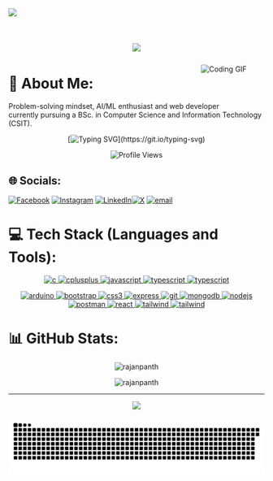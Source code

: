  [//]: <> ( <h2 align="center">Hi 👋, I'm Rajan Pantha</h2>)
 [//]: <> ( <h3 align="center">Frontend Developer from Nepal</h3> )



<img src="https://user-images.githubusercontent.com/74038190/212284115-f47cd8ff-2ffb-4b04-b5bf-4d1c14c0247f.gif" width="1600">

<h1 align="center">
    <img src="https://readme-typing-svg.herokuapp.com/?font=Righteous&size=35&center=true&vCenter=true&width=500&height=70&duration=4000&lines=Hi+There!+👋;+I'm+Rajan+Pantha!;" />
</h1>



<img align="right" alt="Coding GIF" width="125" src="https://media.giphy.com/media/bGgsc5mWoryfgKBx1u/giphy.gif"/>

 [//]: <> ( <img align="right" alt="Coding GIF" width="150" src="https://github.com/user-attachments/assets/f26f8e99-89e2-46c9-b87e-9e5e4d42a03b"/>)
# 💫 About Me:
Problem-solving mindset, AI/ML enthusiast and web developer<br> currently pursuing a BSc. in Computer Science and Information Technology (CSIT).

<div align="center">
  
  [![Typing SVG](https://readme-typing-svg.herokuapp.com?font=Fira+Code&size=22&duration=3000&pause=1000&color=36BCF7&center=true&vCenter=true&width=600&lines=Passionate+about+Web+Development;Open+Source+Contributer;Graphic+Designer;Welcome+to+my+GitHub+Profile!)](https://git.io/typing-svg)
  
  <div align="center">
   
   ![Profile Views](https://komarev.com/ghpvc/?username=rajanpanth&label=Profile%20views&color=36BCF7&style=for-the-badge)

  </div>
</div>


## 🌐 Socials:
[![Facebook](https://img.shields.io/badge/Facebook-%231877F2.svg?logo=Facebook&logoColor=white)](https://www.facebook.com/rajan.pantha.7583) [![Instagram](https://img.shields.io/badge/Instagram-%23E4405F.svg?logo=Instagram&logoColor=white)](https://www.instagram.com/rajanpantha1/) [![LinkedIn](https://img.shields.io/badge/LinkedIn-%230077B5.svg?logo=linkedin&logoColor=white)](https://www.linkedin.com/in/rajan-pantha-0777122a7/)[![X](https://img.shields.io/badge/X-black.svg?logo=X&logoColor=white)](https://x.com/Rajan_panth) [![email](https://img.shields.io/badge/Email-D14836?logo=gmail&logoColor=white)](mailto:pantharajan0@gmail.com) 

# 💻 Tech Stack (Languages and Tools):

<p align="center">
  <a href="https://www.cprogramming.com/" target="blank" rel="noopener noreferrer">
    <img src="https://skillicons.dev/icons?i=c" alt="c" />
  </a>
  <a href="https://www.w3schools.com/cpp/" target="blank" rel="noopener noreferrer">
    <img src="https://skillicons.dev/icons?i=cpp" alt="cplusplus" />
  </a>
  <a href="https://developer.mozilla.org/en-US/docs/Web/JavaScript" target="blank" rel="noopener noreferrer">
    <img src="https://skillicons.dev/icons?i=javascript" alt="javascript" />
  </a>
  <a href="https://www.typescriptlang.org/" target="blank" rel="noopener noreferrer">
    <img src="https://skillicons.dev/icons?i=typescript" alt="typescript" />
  </a>
   <a href="https://www.python.org/" target="blank" rel="noopener noreferrer">
    <img src="https://skillicons.dev/icons?i=python" alt="typescript" />
  </a>
</p>

<p align="center">
  <a href="https://www.arduino.cc/" target="blank">
    <img src="https://skillicons.dev/icons?i=arduino" alt="arduino" />
  </a>
  <a href="https://html.spec.whatwg.org/" target="blank" rel="noopener noreferrer">
    <img src="https://skillicons.dev/icons?i=html" alt="bootstrap" />
  </a>
  <a href="https://www.w3schools.com/css/" target="blank" rel="noopener noreferrer">
    <img src="https://skillicons.dev/icons?i=css" alt="css3" />
  </a>
  <a href="https://expressjs.com" target="blank" rel="noopener noreferrer">
    <img src="https://skillicons.dev/icons?i=express" alt="express" />
  </a>
  <a href="https://git-scm.com/" target="blank" rel="noopener noreferrer">
    <img src="https://skillicons.dev/icons?i=git" alt="git" />
  </a>
  <a href="https://www.mongodb.com/" target="blank" rel="noopener noreferrer">
    <img src="https://skillicons.dev/icons?i=mongodb" alt="mongodb" />
  </a>
  <a href="https://nodejs.org" target="blank" rel="noopener noreferrer">
    <img src="https://skillicons.dev/icons?i=nodejs" alt="nodejs" />
  </a>
  <a href="https://postman.com" target="blank" rel="noopener noreferrer">
    <img src="https://skillicons.dev/icons?i=postman" alt="postman" />
  </a>
  <a href="https://reactjs.org/" target="blank" rel="noopener noreferrer">
    <img src="https://skillicons.dev/icons?i=react" alt="react" />
  </a>
  <a href="https://tailwindcss.com/" target="blank" rel="noopener noreferrer">
    <img src="https://skillicons.dev/icons?i=tailwind" alt="tailwind" />
  </a>
   <a href="https://www.docker.com/" target="blank" rel="noopener noreferrer">
    <img src="https://skillicons.dev/icons?i=docker" alt="tailwind" />
  </a>
</p>

# 📊 GitHub Stats:

<p align="center"> <img width=390 src="https://github-readme-stats.vercel.app/api/top-langs?username=rajanpanth&show_icons=true&locale=en&layout=compact&border_radius=10&theme=tokyonight" alt="rajanpanth" /> </p>
 <p align="center"> <img width=480 src="https://github-readme-streak-stats.herokuapp.com/?user=rajanpanth&border_radius=10&theme=tokyonight" alt="rajanpanth" /> </p>

---
<div align="center">
  <img src="https://capsule-render.vercel.app/api?type=waving&color=gradient&height=100&section=footer&animation=twinkling"/>
</div>


<div align="center">

![snake gif](https://github.com/rajanpanth/rajanpanth/blob/output/github-snake-dark.svg)

</div>





<!-- Proudly created with GPRM ( https://gprm.itsvg.in ) -->

